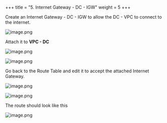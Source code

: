 +++
title = "5. Internet Gateway - DC - IGW"
weight = 5
+++


Create an Internet Gateway - DC - IGW to allow the DC - VPC to connect to the internet.


![image.png](/images/004-iv-setup-vpc-dc-resources/18-750356-image.png)


Attach it to **VPC - DC**


![image.png](/images/004-iv-setup-vpc-dc-resources/18-712958-image.png)


![image.png](/images/004-iv-setup-vpc-dc-resources/18-118385-image.png)


Go back to the Route Table and edit it to accept the attached Internet Gateway.


![image.png](/images/004-iv-setup-vpc-dc-resources/18-779162-image.png)


![image.png](/images/004-iv-setup-vpc-dc-resources/18-948342-image.png)


The route should look like this


![image.png](/images/004-iv-setup-vpc-dc-resources/18-843281-image.png)


